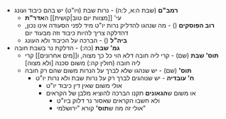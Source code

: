 * **רמב"ם** (שבת ה:א, ל:ה) \- נרות שבת (ויו"ט) יש בהם כיבוד ועונג
	* עי' [[מצוות יום טוב|קושית]] ה**אדר"ת**
	* **רוב הפוסקים** () \- מה שנהגו להדליק נרות יו"ט מיד לפני הסעודה אינו נכון, דהדלקה צריך להיות כיבוד וזה מבעוד יום
	* **ביה"ל** () \- הברכה על הכיבוד ולא העונג
* **גמ' שבת** (כה:) \- הדלקת נר בשבת חובה
	* **תוס' שבת** (שם) \- קרי ליה חובה דלא הוי כל כך מצוה, ו[[מים אחרונים]] קרי ליה חובה (חולין קה:) משום סכנה \[ולא מצוה\]
	* **תוס'** (שם) \- יש שנהגו שלא לברך על הנרות משום שהם רק חובה
		* **ח' עובדיה** \- יש שנוהגים לברך רק על נרות שבת ולא נרות יו"ט
			* אולי משום שאין דין כיבוד יו"ט
			* או משום ש**הגאונים** תקנו הברכה להוציא מלבן של הקראים
				* ולא חשבו הקראים שאסור נר דלוק ביו"ט
				* אולי זה מה ש**תוס'** קורא "ירושלמי"